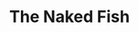 ---
layout: place
title: "The Naked Fish"
permalink: /california/south-lake-tahoe/the-naked-fish.html
stateAbbr: CA
stateName: California
cityName: South Lake Tahoe
place_id: ChIJd10vDnSQmYARZUHCBveMLm8
photos:
  - name: >-
      places/ChIJd10vDnSQmYARZUHCBveMLm8/photos/AeeoHcL06R66FGWpyVeYCmCdd2fKYD-GCjRscL9TsHz-YdVmoTf1djourEKjf4aGOESoafIYeta6bXjscuE76ZN2gyueNkpTUGFdIZ36jPNIrDPSW9XYasm9intwVeIJVvfrneJSwG714rIeMRVgmpN1M12I3Vc9LU4vbTVTRiM177dSwrsiCAKkrDwswkZ-G14p2LjA9phlc8D5KVsjYltsOeP8B7LZ2IEmQDLDjFhPxvnw2Df23VX4GnaX9Pw0N0Li00KpYEcG0ybQ17EoWWmY7G1qMyh5g5MsTQZ0HWFPnaRisg
    widthPx: 4320
    heightPx: 3240
    authorAttributions:
      - displayName: The Naked Fish
        uri: https://maps.google.com/maps/contrib/108451447503531295521
        photoUri: >-
          https://lh3.googleusercontent.com/a-/ALV-UjV8lH2WC4MLvRVdVKrhYshWYScdjp7AAWHH52QHguYViESDvg8=s100-p-k-no-mo
    flagContentUri: >-
      https://www.google.com/local/imagery/report/?cb_client=maps_api_places.places_api&image_key=!1e10!2sAF1QipPMYwnq4owML5VzYnukhn7IPaqmLKPzaov5ZH-t&hl=en-US
    googleMapsUri: >-
      https://www.google.com/maps/place//data=!3m4!1e2!3m2!1sAF1QipPMYwnq4owML5VzYnukhn7IPaqmLKPzaov5ZH-t!2e10!4m2!3m1!1s0x809990740e2f5d77:0x6f2e8cf706c24165
  - name: >-
      places/ChIJd10vDnSQmYARZUHCBveMLm8/photos/AeeoHcLBK-trAKeq45yDBRWMDza9bp33nNBZ17lq4bK7zMgAQqRLMlQfFm15lJbNapLGM0ZNEsepjG2jdbSU6ZJz1neFqfKxrkNscyFONjBYeOb1AsQGCwTASyeuGPfBJkjJhGW38kxo9bt2pdoaYqiXCTEs0jaeDgr2wnUb5Nw0TVZsorVKvuBxnjAc2DK6iJacuqzwsSV2mVkpmG9YYQpdHRh8kiAN5mee3ylQZo1Xa95XIIA78nRfHQ0na-6zuWBqU-x_UZzDwd5myaGBHuYtzjEfde1xWL37AvfzIEf0x4rKAw
    widthPx: 4800
    heightPx: 3199
    authorAttributions:
      - displayName: The Naked Fish
        uri: https://maps.google.com/maps/contrib/108451447503531295521
        photoUri: >-
          https://lh3.googleusercontent.com/a-/ALV-UjV8lH2WC4MLvRVdVKrhYshWYScdjp7AAWHH52QHguYViESDvg8=s100-p-k-no-mo
    flagContentUri: >-
      https://www.google.com/local/imagery/report/?cb_client=maps_api_places.places_api&image_key=!1e10!2sAF1QipOv27TGFOWFrJyKqqztfdh5ePGtlYSU8Q5JoJ1X&hl=en-US
    googleMapsUri: >-
      https://www.google.com/maps/place//data=!3m4!1e2!3m2!1sAF1QipOv27TGFOWFrJyKqqztfdh5ePGtlYSU8Q5JoJ1X!2e10!4m2!3m1!1s0x809990740e2f5d77:0x6f2e8cf706c24165
  - name: >-
      places/ChIJd10vDnSQmYARZUHCBveMLm8/photos/AeeoHcL_ZIm4PX8SxDIaKYlCmO4rjVqU7Ih-QWRwZKLq4AB-swfW3kq2hzsVe1orn8DStyZWdhMpw_3WDpbcMcb5uXHcikyOBmssu-dTl8ytJIK3pwn31CZhrThvlKHl9xGmDg-xys-y1DGz4BE6E_qYkmbRbZ4lw2kM-Qcx51_u-Fz2s9j_EhIl1yliLgCOQjqoNvvpKrpQwe989USVIUHiYwAsfPtDUfzrT9p_XqN3BDbFwZsKgTelSVNiE9fwdOowfapnTYWPk4-yyjjan8o00iLBz9LQIrVAOP-2fmax_OKwNZuCriYoimvlYlgZTGRUp-qYnmvyUxHw6msp-lvwImJJ1VwZwIsy5UlYQ23rFoUgofWNadSwRT-CPrMu_jC7sz2hVoRvzFip2g78bykC2h-lI7Eeqvfi-h4UVRY03KY
    widthPx: 3378
    heightPx: 4500
    authorAttributions:
      - displayName: David Hsu
        uri: https://maps.google.com/maps/contrib/104288788361720615385
        photoUri: >-
          https://lh3.googleusercontent.com/a-/ALV-UjXbCyHoN3iVxaxsVWgDLJcyj8UyUnNOgo5cDZM6oOZBuzB7jzX0=s100-p-k-no-mo
    flagContentUri: >-
      https://www.google.com/local/imagery/report/?cb_client=maps_api_places.places_api&image_key=!1e10!2sCIHM0ogKEICAgMCwz53ZVA&hl=en-US
    googleMapsUri: >-
      https://www.google.com/maps/place//data=!3m4!1e2!3m2!1sCIHM0ogKEICAgMCwz53ZVA!2e10!4m2!3m1!1s0x809990740e2f5d77:0x6f2e8cf706c24165
  - name: >-
      places/ChIJd10vDnSQmYARZUHCBveMLm8/photos/AeeoHcLjAyfjTKH_yxDXXwV4bOP_SVGvD1khVhu79UHYRFmH9t-Gv8pm0rY3GC41kAPzdViTyj2y9ajtLRmO_VvmkDosDpruTxrBiOrqaJIKkPshi2v_Ixp_-fz7oqZ2jaIqeLjgjFaKbFV4wOgJStx2cl9hPUbBtqHaDE3ql4UwE2gnwoxrMxPrDv_bmbVyZPrzlugly_2Huwga6WsekKy3hrdeSyX7VWQxRqHaGYKNmKGvkimttbyYWlfRDqflw5QvHIW9eq7Ph_Ug0d84DBoXQAAL4G7JaTJuAB_5th-KcUV1H9HkEbmSE3Hy2sgYDg9xG-2fLQ_MndWRppTo4ZvZOJNQrGwNcB8tXWZKE2zFz-SC1zVRj1oWFwE3gcq6h7tGPabTYfZehu0f5vgPE9ssqihkrrxFHDUtOM6RdVHzhzGDMwRq
    widthPx: 4032
    heightPx: 3024
    authorAttributions:
      - displayName: Marcela Ma
        uri: https://maps.google.com/maps/contrib/109805202270566134406
        photoUri: >-
          https://lh3.googleusercontent.com/a-/ALV-UjUw4kZ9q5-IgGR3lFQ4mLofEBSWsOPtWLFaJsvkrJ08eR0fzP50Ew=s100-p-k-no-mo
    flagContentUri: >-
      https://www.google.com/local/imagery/report/?cb_client=maps_api_places.places_api&image_key=!1e10!2sCIHM0ogKEICAgICHy63miAE&hl=en-US
    googleMapsUri: >-
      https://www.google.com/maps/place//data=!3m4!1e2!3m2!1sCIHM0ogKEICAgICHy63miAE!2e10!4m2!3m1!1s0x809990740e2f5d77:0x6f2e8cf706c24165
  - name: >-
      places/ChIJd10vDnSQmYARZUHCBveMLm8/photos/AeeoHcLJT50is2dqcjq867CWExm_v2jT_6WGksiw4SmlQeYguNl5qpkif2FyPLczcf3LIc64jKkW1g068wBX5eCDcelZ-GgTgTAuT_GWVE8ipTS6UcvxbWSC9XHFb4vT6JscTAXf3RhmXm9PkTAxbe9IeidErAEQxUV3aw-KbFAIWAXOuGr64rdK-gE-WilyqxiKuwQbQyTUukKDYJvs3oMGDnN2Qoc9ylJT8xDKrRmqZ7Y2tuBK7SUeW3bPy1-SInVWKathc0TY0Cj5ibfb1Dmc9FoBAeFo0bfSINpyvR4M7XLWz_Xmro_MT6qAWn_WZeK-icI_ARX5A4pKAY-jaHGc-utXxbggDUrn-wPOn2IRvTOeGDlMarl-bhQtczUhu2JJJhm4CzCFLfhUcHqzdub9jjdQlId7OAYvwVT1yupHU72FJZm1
    widthPx: 4032
    heightPx: 3024
    authorAttributions:
      - displayName: Marcela Ma
        uri: https://maps.google.com/maps/contrib/109805202270566134406
        photoUri: >-
          https://lh3.googleusercontent.com/a-/ALV-UjUw4kZ9q5-IgGR3lFQ4mLofEBSWsOPtWLFaJsvkrJ08eR0fzP50Ew=s100-p-k-no-mo
    flagContentUri: >-
      https://www.google.com/local/imagery/report/?cb_client=maps_api_places.places_api&image_key=!1e10!2sCIHM0ogKEICAgICH9sPm6QE&hl=en-US
    googleMapsUri: >-
      https://www.google.com/maps/place//data=!3m4!1e2!3m2!1sCIHM0ogKEICAgICH9sPm6QE!2e10!4m2!3m1!1s0x809990740e2f5d77:0x6f2e8cf706c24165
  - name: >-
      places/ChIJd10vDnSQmYARZUHCBveMLm8/photos/AeeoHcJd1AXw1JES_bpJVAVLsfWEWn8iH6LO1NnnUY0kS9Ri7by7RdQ9ZyK0LAM6Pz8GATSNvujuWIvXcV6Pss1qcPxDfE0TEiYx7C6hz9wmt7twoWxN4fy-UYC6UBUwYuahIdMeeCWlfkil1oE3VzmqBMxIe8xX5YyFcAJdgFxQLOnJh7LzVzGM9HB-lrFQ1pcDuz8ae6RPn8pgXQWccTxi8KpiPOD-uk8ZVqsvwWGVs3csxNLAc30NPz23A8yW3tZgoTGX4BdvR9uD_b54yv1psVMe6mNJHAzNL0ZksHaX3uvERKJpy6ZDomXV0dJWsqxrgyyKEn-vJh3EVYgrdgFDLpW5QqI0qevw6d-V7r-wlVUjlrCWpSJIKLSg4Xfj2PpCTKwVOnfvwF_lSxQKquSqPGGfnHROE5t2WL_oCy7bPUEJHQ
    widthPx: 3024
    heightPx: 4032
    authorAttributions:
      - displayName: Robbie Lopez
        uri: https://maps.google.com/maps/contrib/112967225427284939253
        photoUri: >-
          https://lh3.googleusercontent.com/a-/ALV-UjWcP4THJxM6nDfYVByM9IKFIKqslEuJ9BYgoQU25CfyEKFg8HNlJw=s100-p-k-no-mo
    flagContentUri: >-
      https://www.google.com/local/imagery/report/?cb_client=maps_api_places.places_api&image_key=!1e10!2sCIHM0ogKEICAgIDrt5OSLg&hl=en-US
    googleMapsUri: >-
      https://www.google.com/maps/place//data=!3m4!1e2!3m2!1sCIHM0ogKEICAgIDrt5OSLg!2e10!4m2!3m1!1s0x809990740e2f5d77:0x6f2e8cf706c24165
  - name: >-
      places/ChIJd10vDnSQmYARZUHCBveMLm8/photos/AeeoHcLymJMTWYx8_YW0kW4Vfy9ET1NXG_-w6huy08Ny7YYKZFQXm0cWFKWI6Cgr7s1ejWCFWVjmEPRyQlvQzBZ6MWOomC49Ho6q3qTTTc3nbNAaq2XvacDygmqPXMJGP3wMSbbzgL__TJF7v7obnDf_WogSNRgrHrjph7t2G_fybltwIxS61DqZkE2iiulmdVU1vv2vD9sGcw9uaCSPjtfrbOZ4EeFlheIkbi0Tu8emGbnH3WJM-z16j5z7eR10b08EvMcwr9L4RA5w3kpCRnTcrIfTWK9ms_e7GLDPcyfRzaBueia7teZ81npM-yhmZV1uL_ucXf8Hs2Z1sJPbtyr4ZXH3urPpQDkRQhWUFo_Rv6h3ggQqO9OU3r9awfikcTyQGB9AzewsCwA8Cu8Ygd5jnVS8OACuKB0-J-8EznXPYN0
    widthPx: 4800
    heightPx: 3600
    authorAttributions:
      - displayName: jin wang
        uri: https://maps.google.com/maps/contrib/104119506229754190806
        photoUri: >-
          https://lh3.googleusercontent.com/a-/ALV-UjXflXeGEOFUhkLDp4-36y1mAFO--DiVDQyDy8KdsbUkPcEH2xc=s100-p-k-no-mo
    flagContentUri: >-
      https://www.google.com/local/imagery/report/?cb_client=maps_api_places.places_api&image_key=!1e10!2sCIHM0ogKEICAgMCglobKUA&hl=en-US
    googleMapsUri: >-
      https://www.google.com/maps/place//data=!3m4!1e2!3m2!1sCIHM0ogKEICAgMCglobKUA!2e10!4m2!3m1!1s0x809990740e2f5d77:0x6f2e8cf706c24165
  - name: >-
      places/ChIJd10vDnSQmYARZUHCBveMLm8/photos/AeeoHcKnD-g5kD85rqRHujeEtZXwBLE-sZV8D3K4QBZenLOdqL9yHl8QYEkMj4bxX4Of8FQngozCc2DcXriWpGiycYiCAEh7T4aKt8SOybEegFlFpj-zrStQlCqLyQEcK6BQL7FFwbrRNC2eL1eVPqeo4u1G9FfAYptdtsLoF1mu-HecDpnFywzRjBhvXcQLyXrDoucyjgINPZHv8uSZ1-r5yGyUvh-r_YAESTofLo6kb9tmKpMNUBn9Vv8_Ox8vp9sH4zeqJNOvPdgc1Ns5X86jQrXIEsOj-YM347BoO2wPvoaOTtfpWt4sdVf6prWihFIS1iatEX7_wTnmQUOmZchPn-2sB-8Amlhu5ZVfatskIWL5LXe4TCjMWqDvaFmXWQ3ZABjPnlE-sMUXhitj7iPyYSRHi8DXo4QRrdFVkeCLJQ
    widthPx: 4032
    heightPx: 3024
    authorAttributions:
      - displayName: jin wang
        uri: https://maps.google.com/maps/contrib/104119506229754190806
        photoUri: >-
          https://lh3.googleusercontent.com/a-/ALV-UjXflXeGEOFUhkLDp4-36y1mAFO--DiVDQyDy8KdsbUkPcEH2xc=s100-p-k-no-mo
    flagContentUri: >-
      https://www.google.com/local/imagery/report/?cb_client=maps_api_places.places_api&image_key=!1e10!2sCIHM0ogKEICAgMCglobKYA&hl=en-US
    googleMapsUri: >-
      https://www.google.com/maps/place//data=!3m4!1e2!3m2!1sCIHM0ogKEICAgMCglobKYA!2e10!4m2!3m1!1s0x809990740e2f5d77:0x6f2e8cf706c24165
  - name: >-
      places/ChIJd10vDnSQmYARZUHCBveMLm8/photos/AeeoHcLk5BcoTdfzaNWkuouHUVQ2Z2K2W0rSXUdD1JxcHzhtxlyYsQwfuyH1IINaw98sQbJ4uaF9479ykYMLsRKsJ570mpdIOjj3lnwSE-LrFhOf9QMph6niY1-1XUVDw7_RFuxO1xU07G4ZszrBaLXIw1iVAdbhy3D4zlvSGIEQFfdQYCYbHkCChIjc8pyUSVBETQt4xjsfhD5hHG1hR1NEYimK1Z0cXD51ZHtcgWyIqQOyvI7d-ulc0lgTle5B3C_yreVvkjIUpG_mUeLP2Pj-ppK8G80W8iYIiHWHmjBY9QHg3s0XjGqBA2Nde1W7LV4hUPHcQcyUTTBgdEgWuKoY_fmt48DsiR668ccdxSSEF96E4Dl_Gy5RlTVBgCWPVLpsVhaDS-Ka4MCftkPVN8BqnzPHOVtxGzEPyTU4SLCnJopqFMc
    widthPx: 4032
    heightPx: 3024
    authorAttributions:
      - displayName: Yana Sweeney
        uri: https://maps.google.com/maps/contrib/112639765737640890251
        photoUri: >-
          https://lh3.googleusercontent.com/a-/ALV-UjW65FqWtZUXEDWFom1GVpShEyg_fhEiSQqlLZyaJabSyoZj8eXd=s100-p-k-no-mo
    flagContentUri: >-
      https://www.google.com/local/imagery/report/?cb_client=maps_api_places.places_api&image_key=!1e10!2sCIHM0ogKEICAgMDAwbTszQE&hl=en-US
    googleMapsUri: >-
      https://www.google.com/maps/place//data=!3m4!1e2!3m2!1sCIHM0ogKEICAgMDAwbTszQE!2e10!4m2!3m1!1s0x809990740e2f5d77:0x6f2e8cf706c24165
  - name: >-
      places/ChIJd10vDnSQmYARZUHCBveMLm8/photos/AeeoHcKSV499i5d3ptkud-xCa87l4NQtGz9DoCjhxmHmOmeM_ruQJYF65N0X5ddP31ZI5xEQ9jVK3YKmpCkZaZQTSziw5PpoPkRm8y1M7winkRioqraUXVonFjGkW_Yta70Ftwih34GTKv8jIa3A38jnIiiRyQ6wTVt7TmsLXw_OS4kYY1WboSg_ZW7BQRMbx2E5ZXO0zrXPoePWicMLC_ztFEXRhbTTtq307XVwD2oGNDCh2SEVsdgpRV67iJAOr40LjiVB0w6tgJLMMprwl2qLJPwVliiq4YlBIM6sZEcnRSnbSECcHPL1fIKO7Hk8Z6L_pJZIpch-hzk_w68FwyVvuyy1TXI9BUkogYfhtno9hjBSHH1V8QYGrnJA3ykz2xGtO0ECZRxo03QQQI_EVi97A0D2BuGIhy7_Z2X8fD_qC8bpeQ
    widthPx: 3024
    heightPx: 4032
    authorAttributions:
      - displayName: Jenn
        uri: https://maps.google.com/maps/contrib/108616887506488752854
        photoUri: >-
          https://lh3.googleusercontent.com/a-/ALV-UjVs2BprtXf9fbrcIQTgbN-Vkz-SRLHuVzOJd8IAiSgMXFmPQMcZ=s100-p-k-no-mo
    flagContentUri: >-
      https://www.google.com/local/imagery/report/?cb_client=maps_api_places.places_api&image_key=!1e10!2sCIHM0ogKEICAgMDgp73wcg&hl=en-US
    googleMapsUri: >-
      https://www.google.com/maps/place//data=!3m4!1e2!3m2!1sCIHM0ogKEICAgMDgp73wcg!2e10!4m2!3m1!1s0x809990740e2f5d77:0x6f2e8cf706c24165
address: 3940 Lake Tahoe Blvd, South Lake Tahoe, CA 96150, USA
street: 3940 Lake Tahoe Blvd
city: South Lake Tahoe
state: CA
zip: '96150'
country: USA
neighborhood: null
latitude: '38.953156'
longitude: '-119.946691'
accessibility_options:
  wheelchairAccessibleParking: true
  wheelchairAccessibleEntrance: true
  wheelchairAccessibleRestroom: true
  wheelchairAccessibleSeating: true
business_status: OPERATIONAL
name: The Naked Fish
google_maps_links:
  directionsUri: >-
    https://www.google.com/maps/dir//''/data=!4m7!4m6!1m1!4e2!1m2!1m1!1s0x809990740e2f5d77:0x6f2e8cf706c24165!3e0
  placeUri: https://maps.google.com/?cid=8011495779736895845
  writeAReviewUri: >-
    https://www.google.com/maps/place//data=!4m3!3m2!1s0x809990740e2f5d77:0x6f2e8cf706c24165!12e1
  reviewsUri: >-
    https://www.google.com/maps/place//data=!4m4!3m3!1s0x809990740e2f5d77:0x6f2e8cf706c24165!9m1!1b1
  photosUri: >-
    https://www.google.com/maps/place//data=!4m3!3m2!1s0x809990740e2f5d77:0x6f2e8cf706c24165!10e5
primary_type: Sushi Restaurant
opening_hours:
  regular: null
  current: null
secondary_opening_hours:
  regular:
    weekdayDescriptions: null
    type: null
  current:
    weekdayDescriptions: null
    type: null
phone: (530) 541-3474
price_level: PRICE_LEVEL_MODERATE
price_range: $30 &ndash; $50
rating: '4.4'
rating_count: 1642
website: http://thenakedfish.com/
description: >-
  Hawaiian-influenced Japanese spot with next-door lounge known for its sushi &
  creative fish dishes.
reviews:
  - name: >-
      places/ChIJd10vDnSQmYARZUHCBveMLm8/reviews/ChZDSUhNMG9nS0VJQ0FnTUN3ejUzWkpBEAE
    relativePublishTimeDescription: 3 weeks ago
    rating: 5
    text:
      text: >-
        They live up to the hype. We throughly enjoyed their rolls and the
        servers service were genuinely attentive. We loved the last table near
        the salt water aquarium with the very interesting looking puffer fish.
        It keeps the kids entertained while the parents can take a break. This
        was one of the expensive meals we had in Tahoe but well worth it.
      languageCode: en
    originalText:
      text: >-
        They live up to the hype. We throughly enjoyed their rolls and the
        servers service were genuinely attentive. We loved the last table near
        the salt water aquarium with the very interesting looking puffer fish.
        It keeps the kids entertained while the parents can take a break. This
        was one of the expensive meals we had in Tahoe but well worth it.
      languageCode: en
    authorAttribution:
      displayName: David Hsu
      uri: https://www.google.com/maps/contrib/104288788361720615385/reviews
      photoUri: >-
        https://lh3.googleusercontent.com/a-/ALV-UjXbCyHoN3iVxaxsVWgDLJcyj8UyUnNOgo5cDZM6oOZBuzB7jzX0=s128-c0x00000000-cc-rp-mo-ba5
    publishTime: '2025-03-22T03:24:21.702284Z'
    flagContentUri: >-
      https://www.google.com/local/review/rap/report?postId=ChZDSUhNMG9nS0VJQ0FnTUN3ejUzWkpBEAE&d=17924085&t=1
    googleMapsUri: >-
      https://www.google.com/maps/reviews/data=!4m6!14m5!1m4!2m3!1sChZDSUhNMG9nS0VJQ0FnTUN3ejUzWkpBEAE!2m1!1s0x809990740e2f5d77:0x6f2e8cf706c24165
  - name: >-
      places/ChIJd10vDnSQmYARZUHCBveMLm8/reviews/ChdDSUhNMG9nS0VJQ0FnTUNBa2R1VHRRRRAB
    relativePublishTimeDescription: 2 months ago
    rating: 4
    text:
      text: "The server was good and friendly.\nGood hot sake & beer.\n\nI ordered:\n•\tBBQ albacore: 10/10 – I can’t eat very spicy food, so it was good.\n•\tScallop with mushrooms: 9/10 – The seaweed didn’t match well.\n•\tHeavenly roll: 7/10 – Just fine.\n•\tSeared albacore: 6/10 – The caramelized onions didn’t pair well with the sashimi. Also, pricey for only four pieces.\n•\tMiso soup: 4/10 – Too salty"
      languageCode: en
    originalText:
      text: "The server was good and friendly.\nGood hot sake & beer.\n\nI ordered:\n•\tBBQ albacore: 10/10 – I can’t eat very spicy food, so it was good.\n•\tScallop with mushrooms: 9/10 – The seaweed didn’t match well.\n•\tHeavenly roll: 7/10 – Just fine.\n•\tSeared albacore: 6/10 – The caramelized onions didn’t pair well with the sashimi. Also, pricey for only four pieces.\n•\tMiso soup: 4/10 – Too salty"
      languageCode: en
    authorAttribution:
      displayName: Autumn Dang
      uri: https://www.google.com/maps/contrib/113753231291714528363/reviews
      photoUri: >-
        https://lh3.googleusercontent.com/a-/ALV-UjXr52x4HhK-WrapfGlC1gLq0xSq19xloMB4i1h2cqrc5mKQ0Qf3=s128-c0x00000000-cc-rp-mo-ba3
    publishTime: '2025-02-01T17:24:05.379707Z'
    flagContentUri: >-
      https://www.google.com/local/review/rap/report?postId=ChdDSUhNMG9nS0VJQ0FnTUNBa2R1VHRRRRAB&d=17924085&t=1
    googleMapsUri: >-
      https://www.google.com/maps/reviews/data=!4m6!14m5!1m4!2m3!1sChdDSUhNMG9nS0VJQ0FnTUNBa2R1VHRRRRAB!2m1!1s0x809990740e2f5d77:0x6f2e8cf706c24165
  - name: >-
      places/ChIJd10vDnSQmYARZUHCBveMLm8/reviews/ChZDSUhNMG9nS0VJQ0FnTUNJbk5xQUpnEAE
    relativePublishTimeDescription: a week ago
    rating: 5
    text:
      text: >-
        Delicious Nigiri and Sashimi, but Keep in Mind the Wait and Price


        We had a great experience at this sushi bar, and the nigiri and sashimi
        were absolutely delicious. The quality of the fish was top-notch, and
        everything was fresh and expertly prepared. However, the wait time after
        placing our order was a bit longer than expected, which was slightly
        disappointing.


        Another thing to note is the price—our bill came out to around $180 for
        nigiri, sashimi, and four cocktails. Whether that’s a lot or not is up
        to you, but it did feel a bit surprising at first 🥴. That said,
        considering the quality of the food, it was worth it in the end. If
        you’re looking for high-quality nigiri and sashimi and don’t mind
        waiting a little, this place is definitely worth a visit!
      languageCode: en
    originalText:
      text: >-
        Delicious Nigiri and Sashimi, but Keep in Mind the Wait and Price


        We had a great experience at this sushi bar, and the nigiri and sashimi
        were absolutely delicious. The quality of the fish was top-notch, and
        everything was fresh and expertly prepared. However, the wait time after
        placing our order was a bit longer than expected, which was slightly
        disappointing.


        Another thing to note is the price—our bill came out to around $180 for
        nigiri, sashimi, and four cocktails. Whether that’s a lot or not is up
        to you, but it did feel a bit surprising at first 🥴. That said,
        considering the quality of the food, it was worth it in the end. If
        you’re looking for high-quality nigiri and sashimi and don’t mind
        waiting a little, this place is definitely worth a visit!
      languageCode: en
    authorAttribution:
      displayName: Elizabeth Malyshak
      uri: https://www.google.com/maps/contrib/105438073728223964446/reviews
      photoUri: >-
        https://lh3.googleusercontent.com/a-/ALV-UjVyFyi7mxjNhp7TsAV7aEu3rswAiTwG4-W0kU0KkqtldECbBvaV=s128-c0x00000000-cc-rp-mo-ba3
    publishTime: '2025-03-31T04:18:26.880438Z'
    flagContentUri: >-
      https://www.google.com/local/review/rap/report?postId=ChZDSUhNMG9nS0VJQ0FnTUNJbk5xQUpnEAE&d=17924085&t=1
    googleMapsUri: >-
      https://www.google.com/maps/reviews/data=!4m6!14m5!1m4!2m3!1sChZDSUhNMG9nS0VJQ0FnTUNJbk5xQUpnEAE!2m1!1s0x809990740e2f5d77:0x6f2e8cf706c24165
  - name: >-
      places/ChIJd10vDnSQmYARZUHCBveMLm8/reviews/ChdDSUhNMG9nS0VJQ0FnSURuM3QyQ19RRRAB
    relativePublishTimeDescription: 6 months ago
    rating: 5
    text:
      text: >-
        Wow—The Naked Fish is by far one of the best sushi spots I’ve ever eaten
        at and you cannot beat the price! We ordered 6 rolls for about $120
        which is far from reality compared to where we’re located.


        The signatures rolls were innovative and scrumptious. Beautifully
        presented and typically dishes that usually seem basic were totally
        elevated. The staff were friendly and a lot of fun, and the overall vibe
        was this hip style with mellow locals that really made the spot feel
        cozy and familiar.


        Definitely will be coming to eat here again next time I’m in Tahoe!
      languageCode: en
    originalText:
      text: >-
        Wow—The Naked Fish is by far one of the best sushi spots I’ve ever eaten
        at and you cannot beat the price! We ordered 6 rolls for about $120
        which is far from reality compared to where we’re located.


        The signatures rolls were innovative and scrumptious. Beautifully
        presented and typically dishes that usually seem basic were totally
        elevated. The staff were friendly and a lot of fun, and the overall vibe
        was this hip style with mellow locals that really made the spot feel
        cozy and familiar.


        Definitely will be coming to eat here again next time I’m in Tahoe!
      languageCode: en
    authorAttribution:
      displayName: Lindsey Gilbert
      uri: https://www.google.com/maps/contrib/117860114028679395362/reviews
      photoUri: >-
        https://lh3.googleusercontent.com/a-/ALV-UjUyY9YzMuJItneyIEPdzfEZJ5jFxe2npqUcsCpBlogmrdpkVbD_=s128-c0x00000000-cc-rp-mo-ba5
    publishTime: '2024-10-06T08:00:11.249622Z'
    flagContentUri: >-
      https://www.google.com/local/review/rap/report?postId=ChdDSUhNMG9nS0VJQ0FnSURuM3QyQ19RRRAB&d=17924085&t=1
    googleMapsUri: >-
      https://www.google.com/maps/reviews/data=!4m6!14m5!1m4!2m3!1sChdDSUhNMG9nS0VJQ0FnSURuM3QyQ19RRRAB!2m1!1s0x809990740e2f5d77:0x6f2e8cf706c24165
  - name: >-
      places/ChIJd10vDnSQmYARZUHCBveMLm8/reviews/ChZDSUhNMG9nS0VJQ0FnSUNKaklTc2NBEAE
    relativePublishTimeDescription: 2 months ago
    rating: 5
    text:
      text: >-
        One of my favorite sushi spot. they are great, hands down🤩 one of the
        best sushi spots. Food is fresh and all the rolls are yummy, stunna is
        my favorite with seared lemon on top…the appetizers are also a hit pork
        belly is bomba! Staff: Mindy is so kind and helpful, the chefs making
        all the magic happen 😻 are great! dined there all the 3 nights we were
        there awhile ago then back this summer twice :)

        Order the special rolls and you won’t regret it! The classics are also
        good.


        My grandma is visiting from Brazil and of course I had to bring her to
        the naked fish for some all time best sushi ever :) again this place
        never disappoints…. All around an A+ service atmosphere and food.
      languageCode: en
    originalText:
      text: >-
        One of my favorite sushi spot. they are great, hands down🤩 one of the
        best sushi spots. Food is fresh and all the rolls are yummy, stunna is
        my favorite with seared lemon on top…the appetizers are also a hit pork
        belly is bomba! Staff: Mindy is so kind and helpful, the chefs making
        all the magic happen 😻 are great! dined there all the 3 nights we were
        there awhile ago then back this summer twice :)

        Order the special rolls and you won’t regret it! The classics are also
        good.


        My grandma is visiting from Brazil and of course I had to bring her to
        the naked fish for some all time best sushi ever :) again this place
        never disappoints…. All around an A+ service atmosphere and food.
      languageCode: en
    authorAttribution:
      displayName: Marcela Ma
      uri: https://www.google.com/maps/contrib/109805202270566134406/reviews
      photoUri: >-
        https://lh3.googleusercontent.com/a-/ALV-UjUw4kZ9q5-IgGR3lFQ4mLofEBSWsOPtWLFaJsvkrJ08eR0fzP50Ew=s128-c0x00000000-cc-rp-mo-ba5
    publishTime: '2025-01-28T15:36:21.415322Z'
    flagContentUri: >-
      https://www.google.com/local/review/rap/report?postId=ChZDSUhNMG9nS0VJQ0FnSUNKaklTc2NBEAE&d=17924085&t=1
    googleMapsUri: >-
      https://www.google.com/maps/reviews/data=!4m6!14m5!1m4!2m3!1sChZDSUhNMG9nS0VJQ0FnSUNKaklTc2NBEAE!2m1!1s0x809990740e2f5d77:0x6f2e8cf706c24165
parking_options:
  freeParkingLot: true
  freeStreetParking: true
payment_options:
  acceptsCreditCards: true
  acceptsDebitCards: true
  acceptsCashOnly: false
allow_dogs: null
curbside_pickup: null
delivery: null
dine_in: true
good_for_children: null
good_for_groups: true
good_for_sports: false
live_music: true
menu_for_children: null
outdoor_seating: false
reservable: true
restroom: true
serves_beer: true
serves_breakfast: false
serves_brunch: false
serves_cocktails: true
serves_coffee: null
serves_dinner: true
serves_dessert: true
serves_lunch: true
serves_vegetarian_food: true
serves_wine: true
takeout: false

---
